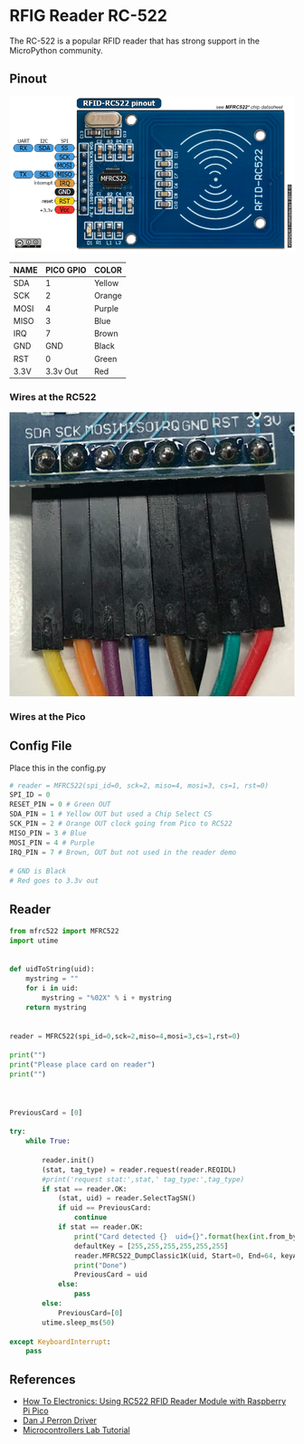 # RFIG Reader RC-522

The RC-522 is a popular RFID reader that has strong support in the MicroPython
community.

## Pinout

![](./rc522-pinout.png)

|NAME|PICO GPIO|COLOR|
|----|---------|-----|
|SDA|1|Yellow|
|SCK|2|Orange|
|MOSI|4|Purple|
|MISO|3|Blue|
|IRQ|7|Brown|
|GND|GND|Black|
|RST|0|Green|
|3.3V|3.3v Out|Red|

### Wires at the RC522
![](./rc522-wires.png)

### Wires at the Pico

## Config File

Place this in the config.py

```py
# reader = MFRC522(spi_id=0, sck=2, miso=4, mosi=3, cs=1, rst=0)
SPI_ID = 0
RESET_PIN = 0 # Green OUT
SDA_PIN = 1 # Yellow OUT but used a Chip Select CS 
SCK_PIN = 2 # Orange OUT clock going from Pico to RC522
MISO_PIN = 3 # Blue 
MOSI_PIN = 4 # Purple
IRQ_PIN = 7 # Brown, OUT but not used in the reader demo

# GND is Black
# Red goes to 3.3v out

```

## Reader

```py
from mfrc522 import MFRC522
import utime


def uidToString(uid):
    mystring = ""
    for i in uid:
        mystring = "%02X" % i + mystring
    return mystring
    
              
reader = MFRC522(spi_id=0,sck=2,miso=4,mosi=3,cs=1,rst=0)

print("")
print("Please place card on reader")
print("")



PreviousCard = [0]

try:
    while True:

        reader.init()
        (stat, tag_type) = reader.request(reader.REQIDL)
        #print('request stat:',stat,' tag_type:',tag_type)
        if stat == reader.OK:
            (stat, uid) = reader.SelectTagSN()
            if uid == PreviousCard:
                continue
            if stat == reader.OK:
                print("Card detected {}  uid={}".format(hex(int.from_bytes(bytes(uid),"little",False)).upper(),reader.tohexstring(uid)))
                defaultKey = [255,255,255,255,255,255]
                reader.MFRC522_DumpClassic1K(uid, Start=0, End=64, keyA=defaultKey)
                print("Done")
                PreviousCard = uid
            else:
                pass
        else:
            PreviousCard=[0]
        utime.sleep_ms(50)                

except KeyboardInterrupt:
    pass
```

## References

* [How To Electronics: Using RC522 RFID Reader Module with Raspberry Pi Pico](https://how2electronics.com/using-rc522-rfid-reader-module-with-raspberry-pi-pico/)
* [Dan J Perron Driver](https://github.com/danjperron/micropython-mfrc522/blob/master/mfrc522.py)
* [Microcontrollers Lab Tutorial](https://microcontrollerslab.com/raspberry-pi-pico-rfid-rc522-micropython/)